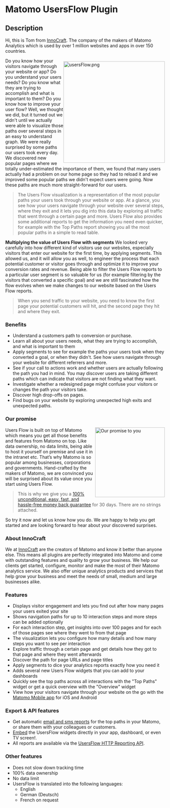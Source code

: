 # Matomo UsersFlow Plugin

## Description

Hi, this is Tom from [InnoCraft](https://www.innocraft.com). The company of the makers of Matomo Analytics which is used by over 1 million websites and apps in over 150 countries.

<a href="#preview"><img src="https://www.innocraft.com/innocraft/usersFlow.png" style="width:320px;float:right;margin-top:10px;margin-bottom:5px;" alt="usersFlow.png"></a>Do you know how your visitors navigate through your website or app? Do you understand your users needs? Do you know what they are trying to accomplish and what is important to them? Do you know how to improve your user flow? Well, we thought we did, but it turned out we didn't until
we actually were able to visualize those paths over several steps in an easy to understand graph. We were really surprised by some paths our users took every day. We discovered new popular pages where we totally under-estimated the importance of them, 
we found that many users actually had a problem on our home page so they had to reload it and we improved some popular 
paths we didn't expect users were going. Now these paths are much more straight-forward for our users.
 
> The Users Flow visualization is a representation of the most popular paths your users took through your website or app. At a glance, you see how your users navigate through your website over several steps, where they exit and it lets you dig into this data by exploring all traffic that went through a certain page and more. Users Flow also provides some additional reports to get the information you need even quicker, for example with the Top Paths report showing you all the most popular paths in a simple to read table.

**Multiplying the value of Users Flow with segments** We looked very carefully into how different kind of visitors use our websites, especially visitors that enter our website for the first time, by applying segments. This allowed us, and it will allow you as well, to engineer the process that each potential customer or visitor goes through and optimize it to improve your conversion rates and revenue. Being able to filter the Users Flow reports to a particular user segment is so valuable for us (for example filtering by the visitors that converted a specific goal) and we are still fascinated how the flow evolves when we make changes to our website based on the Users Flow reports.

> When you send traffic to your website, you need to know the first page your potential customers will hit, and the second page they hit and where they exit. 

### Benefits
* Understand a customers path to conversion or purchase.
* Learn all about your users needs, what they are trying to accomplish, and what is important to them
* Apply segments to see for example the paths your users took when they converted a goal, or when they didn't. See how users navigate through your website for different referrers and more.
* See if your call to actions work and whether users are actually following the path you had in mind. You may discover users 
 are taking different paths which can indicate that visitors are not finding what they want.
* Investigate whether a redesigned page might confuse your visitors or changes the path your visitors take.
* Discover high drop-offs on pages.
* Find bugs on your website by exploring unexpected high exits and unexpected paths. 

### Our promise
<a href="https://shop.matomo.org/refund-policy/" target="_blank"><img src="https://shop.matomo.org/wp-content/uploads/2016/10/money_back-300x294.png" style="width:220px;float:right;margin-bottom: 10px;" alt="Our promise to you"></a>Users Flow is built on top of Matomo which means you get all those benefits and features from Matomo on top. Like data ownership, no data limits, being able to host it yourself on premise and use it in the intranet etc. That’s why Matomo is so popular among businesses, corporations and governments. Hand-crafted by the makers of Matomo, we are convinced you will be surprised about its value once you start using Users Flow.

> This is why we give you a [100% unconditional, easy, fast, and hassle-free money back guarantee](https://shop.matomo.org/refund-policy/) for 30 days. There are no strings attached.

So try it now and let us know how you do. We are happy to help you get started and are looking forward to hear about your discovered surprises.

### About InnoCraft

We at [InnoCraft](https://www.innocraft.com) are the creators of Matomo and know it better than anyone else. This means all plugins are perfectly integrated into Matomo and come with outstanding features and quality to grow your business. We help our clients get started, configure, monitor and make the most of their Matomo analytics service. We also offer unique analytics products and services that help grow your business and meet the needs of small, medium and large businesses alike.

### Features

* Displays visitor engagement and lets you find out after how many pages your users exited your site
* Shows navigation paths for up to 10 interaction steps and more steps can be added optionally
* For each interaction step, get insights into over 100 pages and for each of those pages see where they went to from that page
* The visualization lets you configure how many details and how many steps you want to see per interaction
* Explore traffic through a certain page and get details how they got to that page and where they went afterwards
* Discover the path for page URLs and page titles
* Apply segments to dice your analytics reports exactly how you need it 
* Adds several new Users Flow widgets that you can add to your dashboards
* Quickly see the top paths across all interactions with the "Top Paths" widget or get a quick overview with the "Overview" widget
* View how your visitors navigate through your website on the go with the [Matomo Mobile app](https://matomo.org/mobile) for iOS and Android

### Export & API features
* Get automatic [email and sms reports](https://matomo.org/docs/email-reports/) for the top paths in your Matomo, or share them with your colleagues or customers. 
* [Embed](https://matomo.org/docs/embed-piwik-report/) the UsersFlow widgets directly in your app, dashboard, or even TV screen!. 
* All reports are available via the [UsersFlow HTTP Reporting API](https://developer.matomo.org/api-reference/reporting-api#UsersFlow).

### Other features
* Does not slow down tracking time
* 100% data ownership
* No data limit
* UsersFlow is translated into the following languages: 
  * English
  * German (Deutsch)
  * French on request
